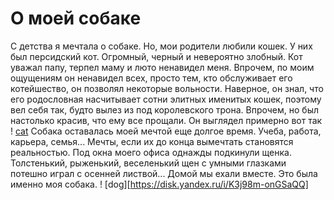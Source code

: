 # О моей собаке
С детства я мечтала о собаке. Но, мои родители любили кошек. У них был персидский кот. Огромный, черный и невероятно злобный. 
Кот уважал папу, терпел маму и люто ненавидел меня. Впрочем, по моим ощущениям он ненавидел всех, просто тем, кто обслуживает его котейшество, он позволял некоторые вольности.
Наверное, он знал, что его родословная насчитывает сотни элитных именитых кошек, поэтому вел себя так, будто вылез из под королевского трона. Впрочем, но был настолько красив, что ему все прощали. 
Он выглядел примерно вот так
! [cat](https://yandex.ru/images/search?from=tabbar&text=персидский%20черный%20кот&pos=8&img_url=http%3A%2F%2Fi.pinimg.com%2Foriginals%2Fd3%2Fc4%2F7e%2Fd3c47e04bcad8f09f4f95f7825497dc3.jpg&rpt=simage&lr=20090)
Собака оставалась моей мечтой еще долгое время. Учеба, работа, карьера, семья...
Мечты, если их до конца вымечтать становятся реальностью. Под окна моего офиса однажды подкинули щенка. 
Толстенький, рыженький, веселенький щен с умными глазками потешно играл с осенней листвой... Домой мы ехали вместе. Это была именно моя собака. 
! [dog][https://disk.yandex.ru/i/K3j98m-onGSaQQ]